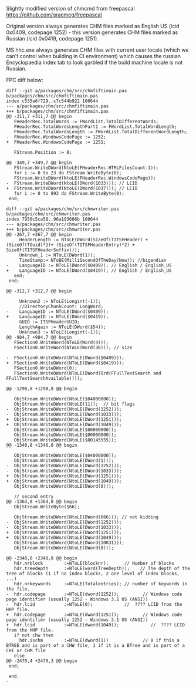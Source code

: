 Slightly modified version of chmcmd from freepascal https://github.com/graemeg/freepascal

Original version always generates CHM files marked as English US (lcid 0x0409, codepage 1252) - this version generates CHM files marked as Russian (lcid 0x0419, codepage 1251).

MS hhc.exe always generates CHM files with current user locale (which we can't control when building in CI environment) which causes the russian Encyclopaedia index tab to look garbled if the build machine locale is not Russian.

FPC diff below:

    diff --git a/packages/chm/src/chmfiftimain.pas b/packages/chm/src/chmfiftimain.pas
    index c535a6f729..c7c544b922 100644
    --- a/packages/chm/src/chmfiftimain.pas
    +++ b/packages/chm/src/chmfiftimain.pas
    @@ -311,7 +311,7 @@ begin
       FHeaderRec.TotalWords := FWordList.TotalDIfferentWords;
       FHeaderRec.TotalWordsLengthPart1 := FWordList.TotalWordLength;
       FHeaderRec.TotalWordsLength := FWordList.TotalDifferentWordLength;
    -  FHeaderRec.WindowsCodePage := 1252;
    +  FHeaderRec.WindowsCodePage := 1251;

       FStream.Position := 0;

    @@ -349,7 +349,7 @@ begin
       FStream.WriteDWord(NtoLE(FHeaderRec.HTMLFilesCount-1));
       for i := 0 to 23 do FStream.WriteByte(0);
       FStream.WriteDWord(NtoLE(FHeaderRec.WindowsCodePage));
    -  FStream.WriteDWord(NtoLE(DWord(1033))); // LCID
    +  FStream.WriteDWord(NtoLE(DWord(1037))); // LCID
       for i := 0 to 893 do FStream.WriteByte(0);
     end;

    diff --git a/packages/chm/src/chmwriter.pas b/packages/chm/src/chmwriter.pas
    index 7950c5ca58..96a193606b 100644
    --- a/packages/chm/src/chmwriter.pas
    +++ b/packages/chm/src/chmwriter.pas
    @@ -267,7 +267,7 @@ begin
         HeaderLength := NToLE(DWord(SizeOf(TITSFHeader) + (SizeOf(TGuid)*2)+ (SizeOf(TITSFHeaderEntry)*2) + SizeOf(TITSFHeaderSuffix)));
         Unknown_1 := NToLE(DWord(1));
         TimeStamp:= NToBE(MilliSecondOfTheDay(Now)); //bigendian
    -    LanguageID := NToLE(DWord($0409)); // English / English_US
    +    LanguageID := NToLE(DWord($0419)); // English / English_US
       end;
     end;

    @@ -312,7 +312,7 @@ begin

         Unknown2 := NToLE(Longint(-1));
         //DirectoryChunkCount: LongWord;
    -    LanguageID := NToLE(DWord($0409));
    +    LanguageID := NToLE(DWord($0419));
         GUID := ITSPHeaderGUID;
         LengthAgain := NToLE(DWord($54));
         Unknown3 := NToLE(Longint(-1));
    @@ -984,7 +984,7 @@ begin
       FSection0.WriteWord(NToLE(Word(4)));
       FSection0.WriteWord(NToLE(Word(36))); // size

    -  FSection0.WriteDWord(NToLE(DWord($0409)));
    +  FSection0.WriteDWord(NToLE(DWord($0419)));
       FSection0.WriteDWord(0);
       FSection0.WriteDWord(NToLE(DWord(Ord(FFullTextSearch and FFullTextSearchAvailable))));

    @@ -1290,8 +1290,8 @@ begin

       ObjStream.WriteDWord(NtoLE($04000000));
       ObjStream.WriteDWord(NtoLE(11));  // bit flags
    -  ObjStream.WriteDWord(NtoLE(DWord(1252)));
    -  ObjStream.WriteDWord(NtoLE(DWord(1033)));
    +  ObjStream.WriteDWord(NtoLE(DWord(1251)));
    +  ObjStream.WriteDWord(NtoLE(DWord(1049)));
       ObjStream.WriteDWord(NtoLE($00000000));
       ObjStream.WriteDWord(NtoLE($00000000));
       ObjStream.WriteDWord(NtoLE($00145555));
    @@ -1346,8 +1346,8 @@ begin

       ObjStream.WriteDWord(NtoLE($04000000));
       ObjStream.WriteDWord(NtoLE(DWord(1)));
    -  ObjStream.WriteDWord(NtoLE(DWord(1252)));
    -  ObjStream.WriteDWord(NtoLE(DWord(1033)));
    +  ObjStream.WriteDWord(NtoLE(DWord(1251)));
    +  ObjStream.WriteDWord(NtoLE(DWord(1049)));
       ObjStream.WriteDWord(NtoLE(DWord(0)));

       // second entry
    @@ -1364,8 +1364,8 @@ begin
       ObjStream.WriteByte($66);

       ObjStream.WriteDWord(NtoLE(DWord(666))); // not kidding
    -  ObjStream.WriteDWord(NtoLE(DWord(1252)));
    -  ObjStream.WriteDWord(NtoLE(DWord(1033)));
    +  ObjStream.WriteDWord(NtoLE(DWord(1251)));
    +  ObjStream.WriteDWord(NtoLE(DWord(1049)));
       ObjStream.WriteDWord(NtoLE(DWord(10031)));
       ObjStream.WriteDWord(NtoLE(DWord(0)));

    @@ -2348,8 +2348,8 @@ begin
       hdr.nrblock        :=NToLE(blocknr);      // Number of blocks
       hdr.treedepth      :=NToLE(word(TreeDepth));    // The depth of the tree of blocks (1 if no index blocks, 2 one level of index blocks, ...)
       hdr.nrkeywords     :=NToLE(Totalentries); // number of keywords in the file.
    -  hdr.codepage       :=NToLE(dword(1252));         // Windows code page identifier (usually 1252 - Windows 3.1 US (ANSI))
    -  hdr.lcid           :=NToLE(0);            //  ???? LCID from the HHP file.
    +  hdr.codepage       :=NToLE(dword(1251));         // Windows code page identifier (usually 1252 - Windows 3.1 US (ANSI))
    +  hdr.lcid           :=NToLE(dword(1049));            //  ???? LCID from the HHP file.
       if not chw then
         hdr.ischm        :=NToLE(dword(1))             // 0 if this a BTREE and is part of a CHW file, 1 if it is a BTree and is part of a CHI or CHM file
       else
    @@ -2470,4 +2470,3 @@ begin
     end;

     end.
    -
